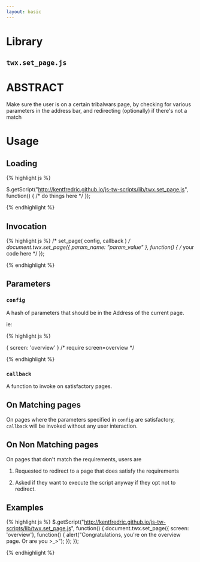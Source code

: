 ```yaml
---
layout: basic
---
```

# Library

##  `twx.set_page.js`

# ABSTRACT

Make sure the user is on a certain tribalwars page, by checking for various parameters in the address bar, and redirecting (optionally) if there's not a match

# Usage

## Loading

{% highlight js %}

$.getScript("http://kentfredric.github.io/js-tw-scripts/lib/twx.set_page.js", function() {
  /* do things here */
});

{% endhighlight %}

## Invocation

{% highlight js %}
/* set_page( config, callback ) */
document.twx.set_page({ param_name: "param_value" }, function() {
  /* your code here */
});

{% endhighlight %}
## Parameters

### `config`

A hash of parameters that should be in the Address of the current page.

ie:

{% highlight js %}

{ screen: 'overview' } /* require  screen=overview */

{% endhighlight %}

### `callback`

A function to invoke on satisfactory pages.

## On Matching pages

On pages where the parameters specified in `config` are satisfactory, `callback` will
be invoked without any user interaction.

## On Non Matching pages

On pages that don't match the requirements, users are 

1. Requested to redirect to a page that does satisfy the requirements

2. Asked if they want to execute the script anyway if they opt not to redirect.

## Examples

{% highlight js %}
$.getScript("http://kentfredric.github.io/js-tw-scripts/lib/twx.set_page.js", function() {
  document.twx.set_page({ screen: 'overview'}, function() {
    alert("Congratulations, you're on the overview page. Or are you >_>");
  });
});

{% endhighlight %}
